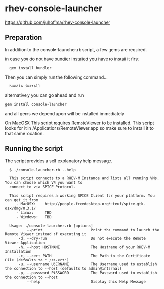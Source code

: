 # rhev-console-launcher
https://github.com/juhoffma/rhev-console-launcher

## Preparation
In addition to the console-launcher.rb script, a few gems are required. 

In case you do not have [bundler](http://gembundler.com) installed you have to install it first

```
  gem install bundler
```

Then you can simply run the following command...

```
  bundle install
```

alternatively you can go ahead and run

```
gem install console-launcher
```

and all gems we depend upon will be installed immediately

On MacOSX This script requires [RemoteViewer](http://people.freedesktop.org/~teuf/spice-gtk-osx/dmg/0.3.1/) to be installed. This script looks for it in /Applications/RemoteViewer.app so make sure to install it to that same location.

## Running the script
The script provides a self explanatory help message.
```
  $ ./console-launcher.rb --help

  This script connects to a RHEV-M Instance and lists all running VMs. You can choose which VM you want to
  connect to via SPICE Protocol.

  This script requires a working SPICE Client for your platform. You can get it from
     - MacOSX:    http://people.freedesktop.org/~teuf/spice-gtk-osx/dmg/0.3.1/
     - Linux:     TBD
     - Windows:   TBD

  Usage: ./console-launcher.rb [options]
          --print                      Print the command to launch the Remote Viewer instead of executing it
      -d, --dry-run                    Do not execute the Remote Viewer Application
      -h, --host HOSTNAME              The Hostname of your RHEV-M Installation
      -c, --cert PATH                  The Path to the Certificate File (defaults to "~/ca.crt")
      -u, --username USERNAME          The Username used to establish the connection to --host (defaults to admin@internal)
      -p, --password PASSWORD          The Password used to establish the connection to --host
          --help                       Display this Help Message
```
                                       
